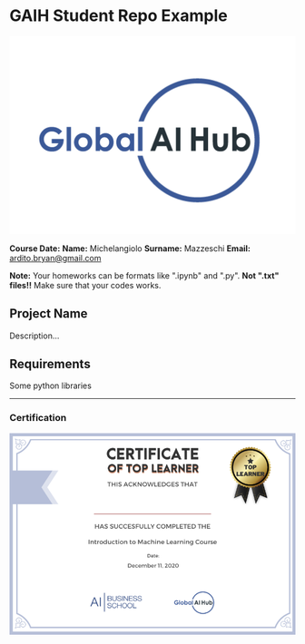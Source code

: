 # GAIH Student Repo Example
![](img/logo.png)

**Course Date:**
**Name:** Michelangiolo
**Surname:** Mazzeschi
**Email:** ardito.bryan@gmail.com

**Note:** Your homeworks can be formats like ".ipynb" and ".py". **Not ".txt" files!!** Make sure that your codes works.  

## Project Name
Description...

## Requirements
Some python libraries

---

### Certification
![](img/certificate_ex.png)

